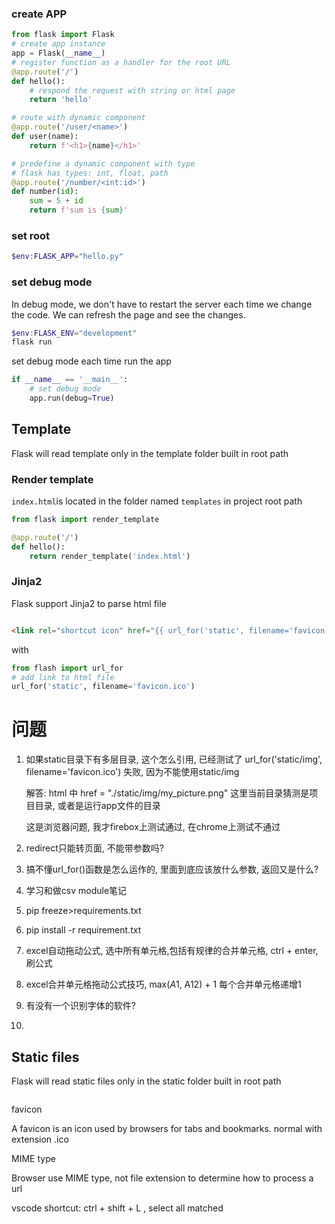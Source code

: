 ### create APP

```python
from flask import Flask
# create app instance
app = Flask(__name__)
# register function as a handler for the root URL
@app.route('/')
def hello():
    # respond the request with string or html page
    return 'hello'

# route with dynamic component
@app.route('/user/<name>')
def user(name):
    return f'<h1>{name}</h1>'

# predefine a dynamic component with type
# flask has types: int, float, path
@app.route('/number/<int:id>')
def number(id):
    sum = 5 + id
    return f'sum is {sum}'
```

### set root

```powershell
$env:FLASK_APP="hello.py"
```

### set debug mode

In debug mode, we don't have to restart the server each time we change the code. We can refresh the page and see the changes.

```powershell
$env:FLASK_ENV="development"
flask run
```

set debug mode each time run the app

```python
if __name__ == '__main__':
    # set debug mode
    app.run(debug=True)

```

## Template

Flask will read template only in the template folder built in root path

### Render template

`index.html`is located in the folder named `templates` in project root path

```python
from flask import render_template

@app.route('/')
def hello():
    return render_template('index.html')

```

### Jinja2

Flask support Jinja2 to parse html file

```html

<link rel="shortcut icon" href="{{ url_for('static', filename='favicon.ico') }}">
```

with 

```python
from flash import url_for
# add link to html file
url_for('static', filename='favicon.ico')
```

# 问题

1. 如果static目录下有多层目录, 这个怎么引用, 已经测试了 url_for('static/img', filename='favicon.ico') 失败, 因为不能使用static/img

   解答: html 中 href = "./static/img/my_picture.png" 这里当前目录猜测是项目目录, 或者是运行app文件的目录

   这是浏览器问题, 我才firebox上测试通过, 在chrome上测试不通过

2. redirect只能转页面, 不能带参数吗?

3. 搞不懂url_for()函数是怎么运作的, 里面到底应该放什么参数, 返回又是什么?

4. 学习和做csv module笔记

5. pip freeze>requirements.txt

6. pip install -r requirement.txt

7. excel自动拖动公式, 选中所有单元格,包括有规律的合并单元格, ctrl + enter, 刷公式

8. excel合并单元格拖动公式技巧, max($A$1, A12) + 1 每个合并单元格递增1

9. 有没有一个识别字体的软件?

10. 

## Static files

Flask will read static files only in the static folder built in root path

```python

```

favicon

A favicon is an icon used by browsers for tabs and bookmarks. normal with extension .ico

MIME type

Browser use MIME type, not file extension to determine how to process a url 

vscode shortcut: ctrl + shift + L , select all matched

